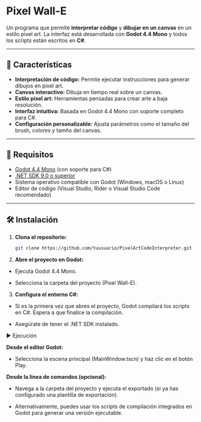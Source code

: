 # Pixel Wall-E

Un programa que permite **interpretar código** y **dibujar en un canvas** en un estilo pixel art. La interfaz está desarrollada con **Godot 4.4 Mono** y todos los scripts están escritos en **C#**.

---

## 🚀 Características

- **Interpretación de código:** Permite ejecutar instrucciones para generar dibujos en pixel art.
- **Canvas interactivo:** Dibuja en tiempo real sobre un canvas.
- **Estilo pixel art:** Herramientas pensadas para crear arte a baja resolución.
- **Interfaz intuitiva:** Basada en Godot 4.4 Mono con soporte completo para C#.
- **Configuración personalizable:** Ajusta parámetros como el tamaño del brush, colores y tamño del canvas.

---

## 🧰 Requisitos

- [Godot 4.4 Mono](https://godotengine.org/download) (con soporte para C#)
- [.NET SDK 9.0 o superior](https://dotnet.microsoft.com/en-us/download)
- Sistema operativo compatible con Godot (Windows, macOS o Linux)
- Editor de código (Visual Studio, Rider o Visual Studio Code recomendado)

---

## 🛠️ Instalación

1. **Clona el repositorio:**

   ```bash
   git clone https://github.com/tuusuario/PixelArtCodeInterpreter.git
2. **Abre el proyecto en Godot:**

- Ejecuta Godot 4.4 Mono.

- Selecciona la carpeta del proyecto (Pixel Wall-E).

3. **Configura el entorno C#:**

- Si es la primera vez que abres el proyecto, Godot compilará los scripts en C#. Espera a que finalice la compilación.

- Asegúrate de tener el .NET SDK instalado.

▶️ Ejecución

**Desde el editor Godot:**

- Selecciona la escena principal (MainWindow.tscn) y haz clic en el botón Play.

**Desde la línea de comandos (opcional):**

- Navega a la carpeta del proyecto y ejecuta el exportado (si ya has configurado una plantilla de exportación).

- Alternativamente, puedes usar los scripts de compilación integrados en Godot para generar una versión ejecutable.
